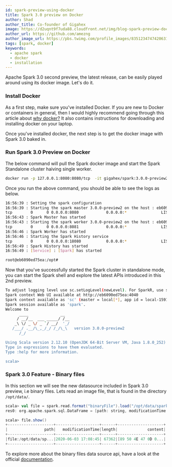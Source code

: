```yaml
---
id: spark-preview-using-docker
title: Spark 3.0 preview on Docker
author: Shad
author_title: Co-founder of Gigahex
image: https://d2uqnt9f7uda88.cloudfront.net/img/blog-spark-preview-docker-2.png
author_url: https://github.com/amezng
author_image_url: https://pbs.twimg.com/profile_images/835123474742063105/N3Qkp_r__400x400.jpg
tags: [spark, docker]
keywords:
  - apache spark
  - docker
  - installation
---
```


Apache Spark 3.0 second preview, the latest release, can be easily played around using its docker image. Let's do it.

<!--truncate-->

### Install Docker

As a first step, make sure you've installed Docker. If you are new to Docker or containers in general, then I would highly recommend going through this article about [why docker?](https://www.docker.com/why-docker) It also contains instructions for downloading and installing docker on your laptop.

Once you've installed docker, the next step is to get the docker image with Spark 3.0 baked in.

### Run Spark 3.0 Preview on Docker

The below command will pull the Spark docker image and start the Spark Standalone cluster haiving single worker.

```sh
docker run -p 127.0.0.1:8080:8080/tcp  -it gigahex/spark:3.0.0-preview2
```

Once you run the above command, you should be able to see the logs as below.

```sh
16:56:39 : Setting the spark configuration
16:56:39 : Starting the spark master 3.0.0-preview2 on the host : eb6090ed75ea
tcp        0      0 0.0.0.0:8080            0.0.0.0:*               LISTEN      0          121188     14/java
16:56:43 : Spark Master has started
16:56:43 : Starting the spark worker 3.0.0-preview2 on the host : eb6090ed75ea
tcp        0      0 0.0.0.0:8081            0.0.0.0:*               LISTEN      0          120377     106/java
16:56:46 : Spark Worker has started
16:56:46 : Starting the Spark History service
tcp        0      0 0.0.0.0:18080           0.0.0.0:*               LISTEN      0          121757     207/java
16:56:49 : Spark History has started
16:56:49 : [Service] : [Spark] has started

root@eb6090ed75ea:/opt#
```

Now that you've successfully started the Spark cluster in standalone mode, you can start the Spark shell and explore the latest APIs introduced in this 2nd preview.

```bash
To adjust logging level use sc.setLogLevel(newLevel). For SparkR, use setLogLevel(newLevel).
Spark context Web UI available at http://eb6090ed75ea:4040
Spark context available as 'sc' (master = local[*], app id = local-1591203933397).
Spark session available as 'spark'.
Welcome to
      ____              __
     / __/__  ___ _____/ /__
    _\ \/ _ \/ _ `/ __/  '_/
   /___/ .__/\_,_/_/ /_/\_\   version 3.0.0-preview2
      /_/

Using Scala version 2.12.10 (OpenJDK 64-Bit Server VM, Java 1.8.0_252)
Type in expressions to have them evaluated.
Type :help for more information.

scala>
```

### Spark 3.0 Feature - Binary files

In this section we will see the new datasource included in Spark 3.0 preview, i.e binary files. Lets read an image file, that is found in the directory
`/opt/data/`.

```scala
scala> val file = spark.read.format("binaryFile").load("/opt/data/spark-logo.png")
res0: org.apache.spark.sql.DataFrame = [path: string, modificationTime: timestamp ... 2 more fields]

scala> file.show()
+--------------------+-------------------+------+--------------------+
|                path|   modificationTime|length|             content|
+--------------------+-------------------+------+--------------------+
|file:/opt/data/sp...|2020-06-03 17:08:45| 67362|[89 50 4E 47 0D 0...|
+--------------------+-------------------+------+--------------------+

```

To explore more about the binary files data source api, have a look at the official [documentation](https://spark.apache.org/docs/3.0.0-preview/sql-data-sources-binaryFile.html).
